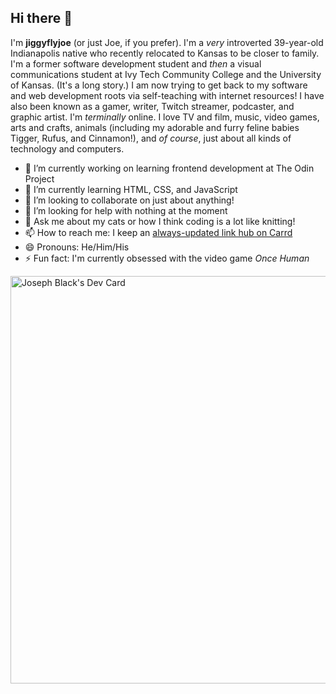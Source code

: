 ## Hi there 👋

<!--
**jiggyflyjoe/jiggyflyjoe** is a ✨ _special_ ✨ repository because its `README.md` (this file) appears on your GitHub profile. -->

I'm **jiggyflyjoe** (or just Joe, if you prefer). I'm a *very* introverted 39-year-old Indianapolis native who recently relocated to Kansas to be closer to family. I'm a former software development student and *then* a visual communications student at Ivy Tech Community College and the University of Kansas. (It's a long story.) I am now trying to get back to my software and web development roots via self-teaching with internet resources! I have also been known as a gamer, writer, Twitch streamer, podcaster, and graphic artist. I'm *terminally* online. I love TV and film, music, video games, arts and crafts, animals (including my adorable and furry feline babies Tigger, Rufus, and Cinnamon!), and *of course*, just about all kinds of technology and computers.

- 🔭 I’m currently working on learning frontend development at The Odin Project
- 🌱 I’m currently learning HTML, CSS, and JavaScript
- 👯 I’m looking to collaborate on just about anything!
- 🤔 I’m looking for help with nothing at the moment
- 💬 Ask me about my cats or how I think coding is a lot like knitting!
- 📫 How to reach me: I keep an [always-updated link hub on Carrd](https://jiggyflyjoe.carrd.co)
- 😄 Pronouns: He/Him/His
- ⚡ Fun fact: I'm currently obsessed with the video game *Once Human*

<a href="https://app.daily.dev/jiggyflyjoe"><img src="https://api.daily.dev/devcards/v2/REu0Lyqsuy089yA7IxWeR.png?type=wide&r=wxy" width="652" alt="Joseph Black's Dev Card"/></a>
